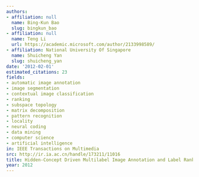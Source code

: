 ```yaml
---
authors:
- affiliation: null
  name: Bing-Kun Bao
  slug: bingkun_bao
- affiliation: null
  name: Teng Li
  url: https://academic.microsoft.com/author/2133998589/
- affiliation: National University Of Singapore
  name: Shuicheng Yan
  slug: shuicheng_yan
date: '2012-02-01'
estimated_citations: 23
fields:
- automatic image annotation
- image segmentation
- contextual image classification
- ranking
- subspace topology
- matrix decomposition
- pattern recognition
- locality
- neural coding
- data mining
- computer science
- artificial intelligence
in: IEEE Transactions on Multimedia
src: http://ir.ia.ac.cn/handle/173211/11016
title: Hidden-Concept Driven Multilabel Image Annotation and Label Ranking
year: 2012
---
```

